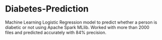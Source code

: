 # Diabetes-Prediction
Machine Learning Logistic Regression model to predict whether a person is diabetic or not using Apache Spark MLlib.
Worked with more than 2000 files and predicted accurately with 84% precision.
